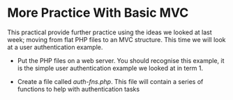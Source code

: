 # More Practice With Basic MVC

This practical provide further practice using the ideas we looked at last week; moving from flat PHP files to an MVC structure. This time we will look at a user authentication example. 

* Put the PHP files on a web server. You should recognise this example, it is the simple user authentication example we looked at in term 1. 

* Create a file called *auth-fns.php*. This file will contain a series of functions to help with authentication tasks
